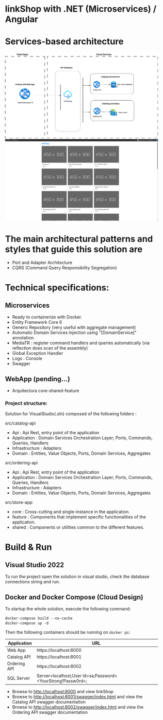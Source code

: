 # linkShop with .NET (Microservices) / Angular

# Services-based architecture
<img src="https://github.com/klmeir/linkShop/blob/master/img/linkshop_architecture.png" />
<img src="https://github.com/klmeir/linkShop/blob/master/img/web-app.png" />

# The main architectural patterns and styles that guide this solution are

- Port and Adapter Architecture
- CQRS (Command Query Responsibility Segregation)

# Technical specifications:

## Microservices
- Ready to containerize with Docker.
- Entity Framework Core 6
- Generic Repository (very useful with aggregate management)
- Automatic Domain Services injection using "[DomainService]" annotation.
- MediaTR : register command handlers and queries automatically (via reflection does scan of the assembly)
- Global Exception Handler
- Logs : Console
- Swagger

## WebApp (pending...)
- Arquitectura core-shared-feature
  
### Project structure:

Solution for VisualStudio(.sln) composed of the following folders :

src/catalog-api
- Api : Api Rest, entry point of the application
- Application : Domain Services Orchestration Layer; Ports, Commands, Queries, Handlers
- Infrastructure : Adapters
- Domain : Entities, Value Objects, Ports, Domain Services, Aggregates

src/ordering-api
- Api : Api Rest, entry point of the application
- Application : Domain Services Orchestration Layer; Ports, Commands, Queries, Handlers
- Infrastructure : Adapters
- Domain : Entities, Value Objects, Ports, Domain Services, Aggregates

src/store-app
- core : Cross-cutting and single-instance in the application.
- feature : Components that implement specific functionalities of the application.
- shared : Components or utilities common to the different features.

# Build & Run

## Visual Studio 2022

To run the project open the solution in visual studio, check the database connections string and run.

## Docker and Docker Compose (Cloud Design)
To startup the whole solution, execute the following command:

```
docker-compose build --no-cache
docker-compose up -d
```

Then the following containers should be running on `docker ps`:

| Application      | URL                                                                                |
| ---------------- | ---------------------------------------------------------------------------------- |
| Web App          | https://localhost:8000                                                           |
| Catalog API      | https://localhost:8001                                                             |
| Ordering API     | https://localhost:8002                                                             |
| SQL Server       | Server=localhost;User Id=sa;Password=<YourStrong!Passw0rd>;                        |


- Browse to [http://localhost:8000](http://localhost:8000) and view linkShop
- Browse to [http://localhost:8001/swagger/index.html](http://localhost:8001/swagger/index.html) and view the Catalog API  swagger documentation
- Browse to [http://localhost:8002/swagger/index.html](http://localhost:8002/swagger/index.html) and view the Ordering API swagger documentation

